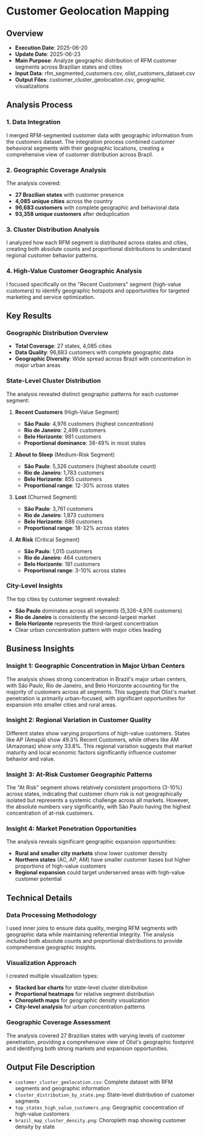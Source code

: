 # Customer Geolocation Mapping 

## Overview
- **Execution Date**: 2025-06-20
- **Update Date**: 2025-06-23
- **Main Purpose**: Analyze geographic distribution of RFM customer segments across Brazilian states and cities
- **Input Data**: rfm_segmented_customers.csv, olist_customers_dataset.csv
- **Output Files**: customer_cluster_geolocation.csv, geographic visualizations

## Analysis Process

### 1. Data Integration
I merged RFM-segmented customer data with geographic information from the customers dataset. The integration process combined customer behavioral segments with their geographic locations, creating a comprehensive view of customer distribution across Brazil.

### 2. Geographic Coverage Analysis
The analysis covered:
- **27 Brazilian states** with customer presence
- **4,085 unique cities** across the country
- **96,683 customers** with complete geographic and behavioral data
- **93,358 unique customers** after deduplication

### 3. Cluster Distribution Analysis
I analyzed how each RFM segment is distributed across states and cities, creating both absolute counts and proportional distributions to understand regional customer behavior patterns.

### 4. High-Value Customer Geographic Analysis
I focused specifically on the "Recent Customers" segment (high-value customers) to identify geographic hotspots and opportunities for targeted marketing and service optimization.

## Key Results

### Geographic Distribution Overview
- **Total Coverage**: 27 states, 4,085 cities
- **Data Quality**: 96,683 customers with complete geographic data
- **Geographic Diversity**: Wide spread across Brazil with concentration in major urban areas

### State-Level Cluster Distribution
The analysis revealed distinct geographic patterns for each customer segment:

1. **Recent Customers** (High-Value Segment)
   - **São Paulo**: 4,976 customers (highest concentration)
   - **Rio de Janeiro**: 2,499 customers
   - **Belo Horizonte**: 981 customers
   - **Proportional dominance**: 38-49% in most states

2. **About to Sleep** (Medium-Risk Segment)
   - **São Paulo**: 5,326 customers (highest absolute count)
   - **Rio de Janeiro**: 1,783 customers
   - **Belo Horizonte**: 855 customers
   - **Proportional range**: 12-30% across states

3. **Lost** (Churned Segment)
   - **São Paulo**: 3,761 customers
   - **Rio de Janeiro**: 1,873 customers
   - **Belo Horizonte**: 688 customers
   - **Proportional range**: 18-32% across states

4. **At Risk** (Critical Segment)
   - **São Paulo**: 1,015 customers
   - **Rio de Janeiro**: 464 customers
   - **Belo Horizonte**: 181 customers
   - **Proportional range**: 3-10% across states

### City-Level Insights
The top cities by customer segment revealed:
- **São Paulo** dominates across all segments (5,326-4,976 customers)
- **Rio de Janeiro** is consistently the second-largest market
- **Belo Horizonte** represents the third-largest concentration
- Clear urban concentration pattern with major cities leading

## Business Insights

### Insight 1: Geographic Concentration in Major Urban Centers
The analysis shows strong concentration in Brazil's major urban centers, with São Paulo, Rio de Janeiro, and Belo Horizonte accounting for the majority of customers across all segments. This suggests that Olist's market penetration is primarily urban-focused, with significant opportunities for expansion into smaller cities and rural areas.

### Insight 2: Regional Variation in Customer Quality
Different states show varying proportions of high-value customers. States like AP (Amapá) show 49.3% Recent Customers, while others like AM (Amazonas) show only 33.8%. This regional variation suggests that market maturity and local economic factors significantly influence customer behavior and value.

### Insight 3: At-Risk Customer Geographic Patterns
The "At Risk" segment shows relatively consistent proportions (3-10%) across states, indicating that customer churn risk is not geographically isolated but represents a systemic challenge across all markets. However, the absolute numbers vary significantly, with São Paulo having the highest concentration of at-risk customers.

### Insight 4: Market Penetration Opportunities
The analysis reveals significant geographic expansion opportunities:
- **Rural and smaller city markets** show lower customer density
- **Northern states** (AC, AP, AM) have smaller customer bases but higher proportions of high-value customers
- **Regional expansion** could target underserved areas with high-value customer potential

## Technical Details

### Data Processing Methodology
I used inner joins to ensure data quality, merging RFM segments with geographic data while maintaining referential integrity. The analysis included both absolute counts and proportional distributions to provide comprehensive geographic insights.

### Visualization Approach
I created multiple visualization types:
- **Stacked bar charts** for state-level cluster distribution
- **Proportional heatmaps** for relative segment distribution
- **Choropleth maps** for geographic density visualization
- **City-level analysis** for urban concentration patterns

### Geographic Coverage Assessment
The analysis covered 27 Brazilian states with varying levels of customer penetration, providing a comprehensive view of Olist's geographic footprint and identifying both strong markets and expansion opportunities.

## Output File Description

- `customer_cluster_geolocation.csv`: Complete dataset with RFM segments and geographic information
- `cluster_distribution_by_state.png`: State-level distribution of customer segments
- `top_states_high_value_customers.png`: Geographic concentration of high-value customers
- `brazil_map_cluster_density.png`: Choropleth map showing customer density by state
